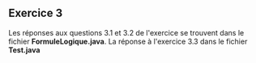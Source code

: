 ## Exercice 3

Les réponses aux questions 3.1 et 3.2 de l'exercice se trouvent dans le fichier __FormuleLogique.java__.
La réponse à l'exercice 3.3 dans le fichier __Test.java__